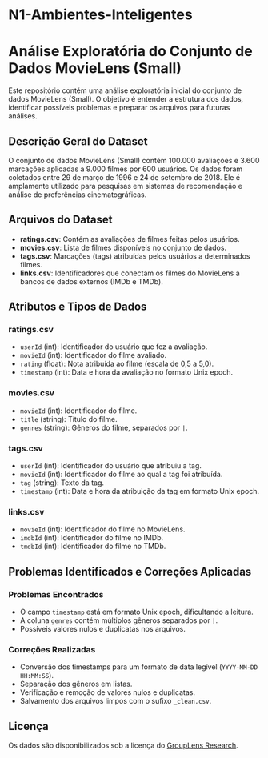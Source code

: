 # N1-Ambientes-Inteligentes
# Análise Exploratória do Conjunto de Dados MovieLens (Small)

Este repositório contém uma análise exploratória inicial do conjunto de dados MovieLens (Small). O objetivo é entender a estrutura dos dados, identificar possíveis problemas e preparar os arquivos para futuras análises.

## Descrição Geral do Dataset

O conjunto de dados MovieLens (Small) contém 100.000 avaliações e 3.600 marcações aplicadas a 9.000 filmes por 600 usuários. Os dados foram coletados entre 29 de março de 1996 e 24 de setembro de 2018. Ele é amplamente utilizado para pesquisas em sistemas de recomendação e análise de preferências cinematográficas.

## Arquivos do Dataset

- **ratings.csv**: Contém as avaliações de filmes feitas pelos usuários.
- **movies.csv**: Lista de filmes disponíveis no conjunto de dados.
- **tags.csv**: Marcações (tags) atribuídas pelos usuários a determinados filmes.
- **links.csv**: Identificadores que conectam os filmes do MovieLens a bancos de dados externos (IMDb e TMDb).

## Atributos e Tipos de Dados

### ratings.csv

- `userId` (int): Identificador do usuário que fez a avaliação.
- `movieId` (int): Identificador do filme avaliado.
- `rating` (float): Nota atribuída ao filme (escala de 0,5 a 5,0).
- `timestamp` (int): Data e hora da avaliação no formato Unix epoch.

### movies.csv

- `movieId` (int): Identificador do filme.
- `title` (string): Título do filme.
- `genres` (string): Gêneros do filme, separados por `|`.

### tags.csv

- `userId` (int): Identificador do usuário que atribuiu a tag.
- `movieId` (int): Identificador do filme ao qual a tag foi atribuída.
- `tag` (string): Texto da tag.
- `timestamp` (int): Data e hora da atribuição da tag em formato Unix epoch.

### links.csv

- `movieId` (int): Identificador do filme no MovieLens.
- `imdbId` (int): Identificador do filme no IMDb.
- `tmdbId` (int): Identificador do filme no TMDb.

## Problemas Identificados e Correções Aplicadas

### Problemas Encontrados

- O campo `timestamp` está em formato Unix epoch, dificultando a leitura.
- A coluna `genres` contém múltiplos gêneros separados por `|`.
- Possíveis valores nulos e duplicatas nos arquivos.

### Correções Realizadas

- Conversão dos timestamps para um formato de data legível (`YYYY-MM-DD HH:MM:SS`).
- Separação dos gêneros em listas.
- Verificação e remoção de valores nulos e duplicatas.
- Salvamento dos arquivos limpos com o sufixo `_clean.csv`.


## Licença

Os dados são disponibilizados sob a licença do [GroupLens Research](https://grouplens.org).


